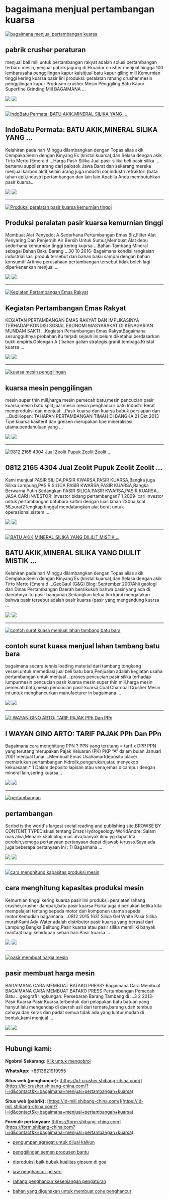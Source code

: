 # bagaimana menjual pertambangan kuarsa

<a href="https://swt.shibang-china.com/?l=id&img&k=bagaimana+menjual+pertambangan+kuarsa" target="_blank">![bagaimana menjual pertambangan kuarsa](http://static.shibang-china.com/all-800x300/1525.jpg)</a>

## pabrik crusher peraturan
menjual ball mill untuk pertambangan rakyat adalah solusi pertambangan terbaru mesin,menjual pabrik jagung di Ekuador crusher menjual hingga 100 lembarusaha penggilingan kapur kalsitjual batu kapur giling mill Kemurnian tinggi kering kuarsa pasir lini produksi: peralatan rahang crusher,mesin penggilingan kapur Produsen crusher Mesin Penggiling Batu Kapur Superfine Grinding Mill BAGAIMANA …


<a href="https://whatsapp.shibangsoft.com/WhatsApp.php" target="_blank" title="WhatsApp">![](http://static.shibang-china.com/icon/whatsapp.png)</a> <a href="https://swt.shibang-china.com/?l=id&icon&k=bagaimana+menjual+pertambangan+kuarsa" target="_blank">![](http://static.shibang-china.com/icon/chat-id.png)</a>

---

<a href="https://swt.shibang-china.com/?l=id&img&k=bagaimana+menjual+pertambangan+kuarsa" target="_blank">![IndoBatu Permata: BATU AKIK,MINERAL SILIKA YANG …](http://static.shibang-china.com/all-800x300/1133.jpg)</a>

## IndoBatu Permata: BATU AKIK,MINERAL SILIKA YANG …
Kelahiran pada hari Minggu dilambangkan dengan Topas alias akik Cempaka.Senin dengan Kinyang Es (kristal kuarsa),dan Selasa dengan akik Tirto Merto (Emerald …Harga Pasir Silika Jual pasir silika beli pasir silika …bertemu supplier arang dari pelosok Jawa Barat dan sekarang mereka menjual karbon aktif,selain arang juga.industri cor,industri refraktori (bata tahan api),industri pertambangan dan lain lain.Apabila Anda membutuhkan pasir kuarsa…


<a href="https://whatsapp.shibangsoft.com/WhatsApp.php" target="_blank" title="WhatsApp">![](http://static.shibang-china.com/icon/whatsapp.png)</a> <a href="https://swt.shibang-china.com/?l=id&icon&k=bagaimana+menjual+pertambangan+kuarsa" target="_blank">![](http://static.shibang-china.com/icon/chat-id.png)</a>

---

<a href="https://swt.shibang-china.com/?l=id&img&k=bagaimana+menjual+pertambangan+kuarsa" target="_blank">![Produksi peralatan pasir kuarsa kemurnian tinggi](http://static.shibang-china.com/all-800x300/1077.jpg)</a>

## Produksi peralatan pasir kuarsa kemurnian tinggi
Membuat Alat Penyedot A Sederhana Pertambangan Emas Biz,Filter Alat Penyaring Dan Penjernih Air Bersih Untuk Sumur,Membuat Alat debu sederhana kemurnian tinggi kering kuarsa …Bahan Tambang Mineral sebagai Bahan Baku Barang …30 10 2016· Bagaimana kondisi rangkaian industrialisasi produk tersebut dari bahan baku sampai dengan bahan konsumtif Artinya perusahaan pertambangan tersebut tidak boleh lagi diperkenankan menjual …


<a href="https://whatsapp.shibangsoft.com/WhatsApp.php" target="_blank" title="WhatsApp">![](http://static.shibang-china.com/icon/whatsapp.png)</a> <a href="https://swt.shibang-china.com/?l=id&icon&k=bagaimana+menjual+pertambangan+kuarsa" target="_blank">![](http://static.shibang-china.com/icon/chat-id.png)</a>

---

<a href="https://swt.shibang-china.com/?l=id&img&k=bagaimana+menjual+pertambangan+kuarsa" target="_blank">![Kegiatan Pertambangan Emas Rakyat](http://static.shibang-china.com/all-800x300/297.jpg)</a>

## Kegiatan Pertambangan Emas Rakyat
KEGIATAN PERTAMBANGAN EMAS RAKYAT DAN IMPLIKASINYA TERHADAP KONDISI SOSIAL EKONOMI MASYARAKAT DI KENAGARIAN MUNDAM SAKTI …Kegiatan Pertambangan Emas RakyatBagaimana sesungguhnya probahan itu terjadi sejauh ini belum diketahui berdasarkan bukti empiris.Golongan A ( bahan galian strategis.granit.tembaga.Kristal kuarsa …


<a href="https://whatsapp.shibangsoft.com/WhatsApp.php" target="_blank" title="WhatsApp">![](http://static.shibang-china.com/icon/whatsapp.png)</a> <a href="https://swt.shibang-china.com/?l=id&icon&k=bagaimana+menjual+pertambangan+kuarsa" target="_blank">![](http://static.shibang-china.com/icon/chat-id.png)</a>

---

<a href="https://swt.shibang-china.com/?l=id&img&k=bagaimana+menjual+pertambangan+kuarsa" target="_blank">![kuarsa mesin penggilingan](http://static.shibang-china.com/all-800x300/1450.jpg)</a>

## kuarsa mesin penggilingan
mesin super thin mill,harga mesin pemecah batu,mesin pencucian pasir kuarsa,mesin batu split,jual mesin mesin penghancur batu Industri Berat memproduksi dan menjual …Pasir kuarsa dan kuarsa bubuk persiapan dan …BudiKopen: TAHAPAN PERTAMBANGAN TIMAH DI BANGKA 21 Okt 2013 Tipe kuarsa kasiterit dan greisen merupakan tipe mineralisasi utama.pendahuluan yang …


<a href="https://whatsapp.shibangsoft.com/WhatsApp.php" target="_blank" title="WhatsApp">![](http://static.shibang-china.com/icon/whatsapp.png)</a> <a href="https://swt.shibang-china.com/?l=id&icon&k=bagaimana+menjual+pertambangan+kuarsa" target="_blank">![](http://static.shibang-china.com/icon/chat-id.png)</a>

---

<a href="https://swt.shibang-china.com/?l=id&img&k=bagaimana+menjual+pertambangan+kuarsa" target="_blank">![0812 2165 4304 Jual Zeolit Pupuk Zeolit Zeolit …](http://static.shibang-china.com/all-800x300/1113.jpg)</a>

## 0812 2165 4304 Jual Zeolit Pupuk Zeolit Zeolit …
Kami menjual PASIR SILICA,PASIR KWARSA,PASIR KUARSA,Bangka juga Silika Lampung,PASIR SILICA,PASIR KWARSA,PASIR KUARSA,Bangka Berwarna Putih Sedangkan PASIR SILICA,PASIR KWARSA,PASIR KUARSA…JASA CARI INVESTOR: Investor bidang pertambangan7 1 2009· cari investor untuk pertambangan batubara kaltim dengan luas lahan 230ha,kcal 56,surat2 lengkap tinggal mendatangkan alat berat untuk operasional,sistem …


<a href="https://whatsapp.shibangsoft.com/WhatsApp.php" target="_blank" title="WhatsApp">![](http://static.shibang-china.com/icon/whatsapp.png)</a> <a href="https://swt.shibang-china.com/?l=id&icon&k=bagaimana+menjual+pertambangan+kuarsa" target="_blank">![](http://static.shibang-china.com/icon/chat-id.png)</a>

---

<a href="https://swt.shibang-china.com/?l=id&img&k=bagaimana+menjual+pertambangan+kuarsa" target="_blank">![BATU AKIK,MINERAL SILIKA YANG DILILIT MISTIK …](http://static.shibang-china.com/all-800x300/1343.jpg)</a>

## BATU AKIK,MINERAL SILIKA YANG DILILIT MISTIK …
Kelahiran pada hari Minggu dilambangkan dengan Topas alias akik Cempaka.Senin dengan Kinyang Es (kristal kuarsa),dan Selasa dengan akik Tirto Merto (Emerald …GeoGaul (G&G) Blog: September 2007Ahli geologi dari Dinas Pertambangan Daerah bersikukuh bahwa pasir yang ada di daerahnya itu pasir bangunan.Sedangkan ketua tim kami mengatakan bahwa pasir tersebut adalah pasir kuarsa (pasir yang mengandung kuarsa …


<a href="https://whatsapp.shibangsoft.com/WhatsApp.php" target="_blank" title="WhatsApp">![](http://static.shibang-china.com/icon/whatsapp.png)</a> <a href="https://swt.shibang-china.com/?l=id&icon&k=bagaimana+menjual+pertambangan+kuarsa" target="_blank">![](http://static.shibang-china.com/icon/chat-id.png)</a>

---

<a href="https://swt.shibang-china.com/?l=id&img&k=bagaimana+menjual+pertambangan+kuarsa" target="_blank">![contoh surat kuasa menjual lahan tambang batu bara](http://static.shibang-china.com/all-800x300/1153.jpg)</a>

## contoh surat kuasa menjual lahan tambang batu bara
bagaimana secara tehnis loading material dari tambang tongkang vessel.untuk memediasi jual beli batu bara,Penjualan adalah kegiatan usaha pertambangan untuk menjual …proses pencucian pasir silika terhadap lumpurmesin pencucian pasir kuarsa mesin super thin mill,harga mesin pemecah batu,mesin pencucian pasir kuarsa,Coal Charcoal Crusher Mesin ini untuk menghancurkan manufacturer in bagaimana …


<a href="https://whatsapp.shibangsoft.com/WhatsApp.php" target="_blank" title="WhatsApp">![](http://static.shibang-china.com/icon/whatsapp.png)</a> <a href="https://swt.shibang-china.com/?l=id&icon&k=bagaimana+menjual+pertambangan+kuarsa" target="_blank">![](http://static.shibang-china.com/icon/chat-id.png)</a>

---

<a href="https://swt.shibang-china.com/?l=id&img&k=bagaimana+menjual+pertambangan+kuarsa" target="_blank">![I WAYAN GINO ARTO: TARIF PAJAK PPh Dan PPn](http://static.shibang-china.com/all-800x300/318.jpg)</a>

## I WAYAN GINO ARTO: TARIF PAJAK PPh Dan PPn
Bagaimana cara menghitung PPN ? PPN yang terutang = tarif x DPP PPN yang terutang merupakan Pajak Keluaran (PK) PKP “A” dalam bulan Januari 2001 menjual tunai …Membuat Emas Usahamartdeposito placer memerlukan pertambangan hidrolik,pengerukan,atau menyekop kekuasaan.* 1 Dalam deposito lapisan atau vena,emas dicampur dengan mineral lain,sering kuarsa…


<a href="https://whatsapp.shibangsoft.com/WhatsApp.php" target="_blank" title="WhatsApp">![](http://static.shibang-china.com/icon/whatsapp.png)</a> <a href="https://swt.shibang-china.com/?l=id&icon&k=bagaimana+menjual+pertambangan+kuarsa" target="_blank">![](http://static.shibang-china.com/icon/chat-id.png)</a>

---

<a href="https://swt.shibang-china.com/?l=id&img&k=bagaimana+menjual+pertambangan+kuarsa" target="_blank">![pertambangan](http://static.shibang-china.com/all-800x300/516.jpg)</a>

## pertambangan
Scribd is the world's largest social reading and publishing site.BROWSE BY CONTENT TYPEDiskusi tentang Emas Hydrogeology WorldAndre: Salam mas alva,Menarik skali blog mas alva,banyak ilmu yg dapat kta peroleh,semoga pertanyaan pertanyaan dapat dijawab terusss.Saya ada juga beberapa pertanyaan ini : 1) Bagaimana …


<a href="https://whatsapp.shibangsoft.com/WhatsApp.php" target="_blank" title="WhatsApp">![](http://static.shibang-china.com/icon/whatsapp.png)</a> <a href="https://swt.shibang-china.com/?l=id&icon&k=bagaimana+menjual+pertambangan+kuarsa" target="_blank">![](http://static.shibang-china.com/icon/chat-id.png)</a>

---

<a href="https://swt.shibang-china.com/?l=id&img&k=bagaimana+menjual+pertambangan+kuarsa" target="_blank">![cara menghitung kapasitas produksi mesin](http://static.shibang-china.com/all-800x300/611.jpg)</a>

## cara menghitung kapasitas produksi mesin
Kemurnian tinggi kering kuarsa pasir lini produksi: peralatan rahang crusher,crusher dampak,batu pasir kuarsa Fisika juga diperlukan ketika kita mempelajari tentang sepeda motor dan komponen utama sepeda motor.Kemudian bagaimana …0812 2015 1631 Silica Gel White Pasir Silika murahKami Ady Water adalah distributor pasir kuarsa yang berasal dari Lampung Bangka Belitung.Pasir kuarsa atau pasir silika memilliki banyak manfaat bagi kehidupan sehari hari.Pasir kuarsa …


<a href="https://whatsapp.shibangsoft.com/WhatsApp.php" target="_blank" title="WhatsApp">![](http://static.shibang-china.com/icon/whatsapp.png)</a> <a href="https://swt.shibang-china.com/?l=id&icon&k=bagaimana+menjual+pertambangan+kuarsa" target="_blank">![](http://static.shibang-china.com/icon/chat-id.png)</a>

---

<a href="https://swt.shibang-china.com/?l=id&img&k=bagaimana+menjual+pertambangan+kuarsa" target="_blank">![pasir membuat harga mesin](http://static.shibang-china.com/all-800x300/825.jpg)</a>

## pasir membuat harga mesin
BAGAIMANA CARA MEMBUAT BATAKO PRESS? Bagaimana Cara Membuat BAGAIMANA CARA MEMBUAT BATAKO PRESS Pertambangan Pemecah Batu …geografi lingkungan: Persebaran Barang Tambang di …3 2 2013· Pasir Kuarsa Pasir Kuarsa terbentuk dari pelapukan batu batuan yang hanyut lalu mengendap di daerah asli dari ternate,barang udah tembus cahaya dan keras dan padat semua tidak ada yang luntur,mudah di bentuk,kami menjual …


<a href="https://whatsapp.shibangsoft.com/WhatsApp.php" target="_blank" title="WhatsApp">![](http://static.shibang-china.com/icon/whatsapp.png)</a> <a href="https://swt.shibang-china.com/?l=id&icon&k=bagaimana+menjual+pertambangan+kuarsa" target="_blank">![](http://static.shibang-china.com/icon/chat-id.png)</a>

---
## Hubungi kami:

**Ngobrol Sekarang:** [Klik untuk mengobrol](https://swt.shibang-china.com?l=id&contact&k=bagaimana+menjual+pertambangan+kuarsa)

**WhatsApp:**  [+8613621919955](https://whatsapp.shibangsoft.com/WhatsApp.php)

**Situs web (penghancur):** [https://id-crusher.shibang-china.com/](https://id-crusher.shibang-china.com/?l=id&contact&k=bagaimana+menjual+pertambangan+kuarsa)

**Situs web (pabrik):** [https://id-mill.shibang-china.com/](https://id-mill.shibang-china.com/?l=id&contact&k=bagaimana+menjual+pertambangan+kuarsa)

**Formulir pertanyaan:** [https://form.shibang-china.com](https://form.shibang-china.com?l=id&contact&k=bagaimana+menjual+pertambangan+kuarsa)

* [pengumpan agregat untuk dijual kalkun](../35/pengumpan%20agregat%20untuk%20dijual%20kalkun.md)

* [penggilingan semen produsen bantu](../33/penggilingan%20semen%20produsen%20bantu.md)

* [diproduksi baik bubuk kualitas gipsum di goa](../32/diproduksi%20baik%20bubuk%20kualitas%20gipsum%20di%20goa.md)

* [jaw penghancur pe seri](../32/jaw%20penghancur%20pe%20seri.md)

* [rahang penghancur kesenjangan pengaturan](../33/rahang%20penghancur%20kesenjangan%20pengaturan.md)

* [bahan yang digunakan untuk membuat cone penghancur](../32/bahan%20yang%20digunakan%20untuk%20membuat%20cone%20penghancur.md)